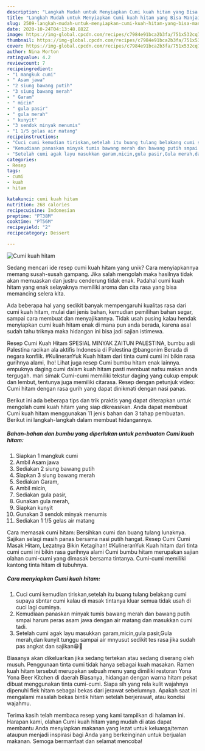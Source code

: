 ```yaml
---
description: "Langkah Mudah untuk Menyiapkan Cumi kuah hitam yang Bisa Manjain Lidah"
title: "Langkah Mudah untuk Menyiapkan Cumi kuah hitam yang Bisa Manjain Lidah"
slug: 2509-langkah-mudah-untuk-menyiapkan-cumi-kuah-hitam-yang-bisa-manjain-lidah
date: 2020-10-24T04:13:48.882Z
image: https://img-global.cpcdn.com/recipes/c7984e91bca2b3fa/751x532cq70/cumi-kuah-hitam-foto-resep-utama.jpg
thumbnail: https://img-global.cpcdn.com/recipes/c7984e91bca2b3fa/751x532cq70/cumi-kuah-hitam-foto-resep-utama.jpg
cover: https://img-global.cpcdn.com/recipes/c7984e91bca2b3fa/751x532cq70/cumi-kuah-hitam-foto-resep-utama.jpg
author: Nina Morton
ratingvalue: 4.2
reviewcount: 7
recipeingredient:
- "1 mangkuk cumi"
- " Asam jawa"
- "2 siung bawang putih"
- "3 siung bawang merah"
- " Garam"
- " micin"
- " gula pasir"
- " gula merah"
- " kunyit"
- "3 sendok minyak menumis"
- "1 1/5 gelas air matang"
recipeinstructions:
- "Cuci cumi kemudian tiriskan,setelah itu buang tulang belakang cumi supaya sbntar cumi kalau di masak tintanya kluar semua tidak usah di cuci lagi cuminya."
- "Kemudiaan panaskan minyak tumis bawang merah dan bawang putih smpai harum peras asam jawa dengan air matang dan masukkan cumi tadi."
- "Setelah cumi agak layu masukkan garam,micin,gula pasir,Gula merah,dan kunyit tunggu sampai air mnyusut sedikit tes rasa jika sudah pas angkat dan sajikan😁🙏"
categories:
- Resep
tags:
- cumi
- kuah
- hitam

katakunci: cumi kuah hitam 
nutrition: 268 calories
recipecuisine: Indonesian
preptime: "PT38M"
cooktime: "PT56M"
recipeyield: "2"
recipecategory: Dessert

---
```



![Cumi kuah hitam](https://img-global.cpcdn.com/recipes/c7984e91bca2b3fa/751x532cq70/cumi-kuah-hitam-foto-resep-utama.jpg)

Sedang mencari ide resep cumi kuah hitam yang unik? Cara menyiapkannya memang susah-susah gampang. Jika salah mengolah maka hasilnya tidak akan memuaskan dan justru cenderung tidak enak. Padahal cumi kuah hitam yang enak selayaknya memiliki aroma dan cita rasa yang bisa memancing selera kita.

Ada beberapa hal yang sedikit banyak mempengaruhi kualitas rasa dari cumi kuah hitam, mulai dari jenis bahan, kemudian pemilihan bahan segar, sampai cara membuat dan menyajikannya. Tidak usah pusing kalau hendak menyiapkan cumi kuah hitam enak di mana pun anda berada, karena asal sudah tahu triknya maka hidangan ini bisa jadi sajian istimewa.

Resep Cumi Kuah Hitam SPESIAL MINYAK ZAITUN PALESTINA, bumbu asli Palestina racikan ala aktifis Indonesia di Palestina @bangonim Berada di negara konflik. #KulineranYuk Kuah hitam dari tinta cumi cumi ini bikin rasa gurihnya alami, lho! Lihat juga resep Cumi bumbu hitam enak lainnya. empuknya daging cumi dalam kuah hitam pasti membuat nafsu makan anda tergugah. mari simak Cumi-cumi memiliki tekstur daging yang cukup empuk dan lembut, tentunya juga memiliki citarasa. Resep dengan petunjuk video: Cumi hitam dengan rasa gurih yang dapat dinikmati dengan nasi panas.


Berikut ini ada beberapa tips dan trik praktis yang dapat diterapkan untuk mengolah cumi kuah hitam yang siap dikreasikan. Anda dapat membuat Cumi kuah hitam menggunakan 11 jenis bahan dan 3 tahap pembuatan. Berikut ini langkah-langkah dalam membuat hidangannya.

<!--inarticleads1-->

##### Bahan-bahan dan bumbu yang diperlukan untuk pembuatan Cumi kuah hitam:

1. Siapkan 1 mangkuk cumi
1. Ambil  Asam jawa
1. Sediakan 2 siung bawang putih
1. Siapkan 3 siung bawang merah
1. Sediakan  Garam,
1. Ambil  micin,
1. Sediakan  gula pasir,
1. Gunakan  gula merah,
1. Siapkan  kunyit
1. Gunakan 3 sendok minyak menumis
1. Sediakan 1 1/5 gelas air matang


Cara memasak cumi hitam: Bersihkan cumi dan buang tulang lunaknya. Sajikan selagi masih panas bersama nasi putih hangat. Resep Cumi Cumi Masak Hitam, Lezatnya Bikin Ketagihan! #KulineranYuk Kuah hitam dari tinta cumi cumi ini bikin rasa gurihnya alami Cumi bumbu hitam merupakan sajian olahan cumi-cumi yang dimasak bersama tintanya. Cumi-cumi memiliki kantong tinta hitam di tubuhnya. 

<!--inarticleads2-->

##### Cara menyiapkan Cumi kuah hitam:

1. Cuci cumi kemudian tiriskan,setelah itu buang tulang belakang cumi supaya sbntar cumi kalau di masak tintanya kluar semua tidak usah di cuci lagi cuminya.
1. Kemudiaan panaskan minyak tumis bawang merah dan bawang putih smpai harum peras asam jawa dengan air matang dan masukkan cumi tadi.
1. Setelah cumi agak layu masukkan garam,micin,gula pasir,Gula merah,dan kunyit tunggu sampai air mnyusut sedikit tes rasa jika sudah pas angkat dan sajikan😁🙏


Biasanya akan dikeluarkan jika sedang tertekan atau sedang diserang oleh musuh. Penggunaan tinta cumi tidak hanya sebagai kuah masakan. Ramen kuah hitam tersebut merupakan sebuah menu yang dimiliki restoran Yona Yona Beer Kitchen di daerah Biasanya, hidangan dengan warna hitam pekat dibuat menggunakan tinta cumi-cumi. Siapa sih yang rela kulit wajahnya dipenuhi flek hitam sebagai bekas dari jerawat sebelumnya. Apakah saat ini mengalami masalah bekas bintik hitam setelah berjerawat, atau kondisi wajahmu. 

Terima kasih telah membaca resep yang kami tampilkan di halaman ini. Harapan kami, olahan Cumi kuah hitam yang mudah di atas dapat membantu Anda menyiapkan makanan yang lezat untuk keluarga/teman ataupun menjadi inspirasi bagi Anda yang berkeinginan untuk berjualan makanan. Semoga bermanfaat dan selamat mencoba!
